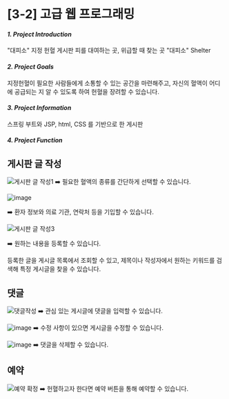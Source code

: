 # [3-2] 고급 웹 프로그래밍

#### **_1. Project Introduction_**
"대피소" 지정 헌혈 게시판
피를 대여하는 곳, 위급할 때 찾는 곳 "대피소" Shelter 

#### **_2. Project Goals_**
지정헌혈이 필요한 사람들에게 소통할 수 있는 공간을 마련해주고, 자신의 혈액이 어디에 공급되는 지 알 수 있도록 하여 헌혈을 장려할 수 있습니다.

#### **_3. Project Information_**
스프링 부트와 JSP, html, CSS 를 기반으로 한 게시판 

#### **_4. Project Function_**

## 게시판 글 작성 
![게시판 글 작성1](https://user-images.githubusercontent.com/57825852/145328993-f43714c7-9c35-4c1b-93ee-606ed6787404.PNG)
➡️ 필요한 혈액의 종류를 간단하게  선택할 수 있습니다.

![image](https://user-images.githubusercontent.com/57825852/145329223-e32530df-afd6-4718-b5e7-7fa4294c522a.png)

➡️ 환자 정보와 의료 기관, 연락처 등을 기입할 수 있습니다. 

![게시판 글 작성3](https://user-images.githubusercontent.com/57825852/145329422-bebda7a1-f1bb-4674-af58-7dea3c360f43.PNG)

➡️ 원하는 내용을 등록할 수 있습니다. 

등록한 글을 게시글 목록에서 조회할 수 있고, 제목이나 작성자에서 원하는 키워드를 검색해 특정 게시글을 찾을 수 있습니다.

## 댓글 
![댓글작성](https://user-images.githubusercontent.com/57825852/145329018-b3d01a68-95c0-4112-9853-907603dc05e6.PNG)
➡️ 관심 있는 게시글에 댓글을 입력할 수 있습니다. 

![image](https://user-images.githubusercontent.com/57825852/145329652-b096543a-0664-4e27-978a-73dd86c44b76.png)
➡️ 수정 사항이 있으면 게시글을 수정할 수 있습니다.

![image](https://user-images.githubusercontent.com/57825852/145329688-f4f389ae-f786-4ed1-bcca-a9568d91bf50.png)
➡️ 댓글을 삭제할 수 있습니다. 

## 예약
![예약 확정](https://user-images.githubusercontent.com/57825852/145329027-7f5d1245-fb39-4e23-a415-2945515ea620.PNG)
➡️ 헌혈하고자 한다면 예약 버튼을 통해 예약할 수 있습니다. 
